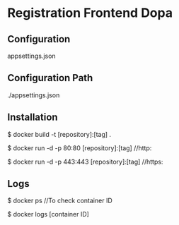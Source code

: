 # Registration Frontend Dopa


## Configuration

appsettings.json

## Configuration Path

./appsettings.json

## Installation

$ docker build -t [repository]:[tag] .

$ docker run -d -p 80:80 [repository]:[tag] //http:

$ docker run -d -p 443:443 [repository]:[tag] //https:

## Logs

$ docker ps //To check container ID

$ docker logs [container ID]